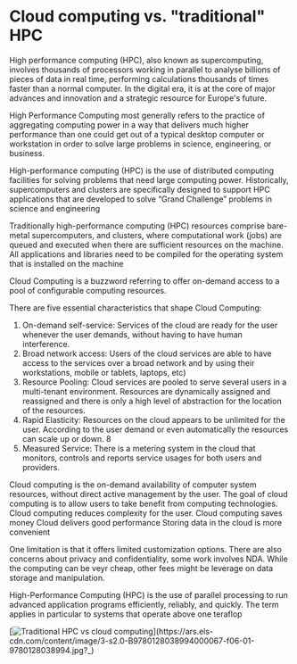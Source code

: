 # Cloud computing vs. "traditional" HPC

High performance computing (HPC), also known as supercomputing, involves thousands of processors working in parallel to analyse billions of pieces of data in real time, performing calculations thousands of times faster than a normal computer. In the digital era, it is at the core of major advances and innovation and a strategic resource for Europe's future.

High Performance Computing most generally refers to the practice of aggregating computing power in a way that delivers much higher performance than one could get out of a typical desktop computer or workstation in order to solve large problems in science, engineering, or business.

High-performance computing (HPC) is the use of distributed computing facilities for solving problems that need large computing power. Historically, supercomputers and clusters are specifically designed to support HPC applications that are developed to solve “Grand Challenge” problems in science and engineering

Traditionally high-performance computing (HPC) resources comprise bare-metal
supercomputers, and clusters, where computational work (jobs) are queued and executed when
there are sufficient resources on the machine. All applications and libraries need to be compiled
for the operating system that is installed on the machine


Cloud Computing is a buzzword referring to offer on-demand access to a pool of
configurable computing resources. 

There are five essential characteristics that shape Cloud Computing:
1. On-demand self-service: Services of the cloud are ready for the user whenever the user
demands, without having to have human interference.
2. Broad network access: Users of the cloud services are able to have access to the
services over a broad network and by using their workstations, mobile or tablets, laptops, etc)
3. Resource Pooling: Cloud services are pooled to serve several users in a multi-tenant
environment. Resources are dynamically assigned and reassigned and there is only a high level
of abstraction for the location of the resources.
4. Rapid Elasticity: Resources on the cloud appears to be unlimited for the user.
According to the user demand or even automatically the resources can scale up or down. 
8
5. Measured Service: There is a metering system in the cloud that monitors, controls and
reports service usages for both users and providers. 

Cloud computing is the on-demand availability of computer system resources, without direct active management by the user. The goal of cloud computing is to allow users to take benefit from computing technologies. 
Cloud computing reduces complexity for the user.
Cloud computing saves money
Cloud delivers good performance
Storing data in the cloud is more convenient


 One limitation is that it offers  limited customization options. There are also concerns about privacy and confidentiality, some work involves NDA. While the computing can be veyr cheap, other fees might be leverage on data storage and manipulation.



High-Performance Computing (HPC) is the use of parallel processing to run advanced application programs efficiently, reliably, and quickly. The term applies in particular to systems that operate above one teraflop


[![Traditional HPC vs cloud computing](https://ars.els-cdn.com/content/image/3-s2.0-B9780128038994000067-f06-01-9780128038994.jpg?_)](https://ars.els-cdn.com/content/image/3-s2.0-B9780128038994000067-f06-01-9780128038994.jpg?_)
